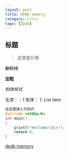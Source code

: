 ```yaml
---
layout: post
title: DPDK memory
category: C/C++
tags: [Dpdk]
---
```




## 标题
> 这里是引用

~~删除线~~

**加粗**

*斜体样式*

 无序： - 1
 有序： 1. List item

```c
在这里插入代码片
#include <stdio.h>
int main()
{
    printf("HelloWorld\n");
    return 0;
}
```


[dpdk memory]([http://stackoverflow.com/questions/3529459/what-is-the-difference-between-class-path-and-build-path](https://www.cnblogs.com/jiayy/p/3429725.html))

